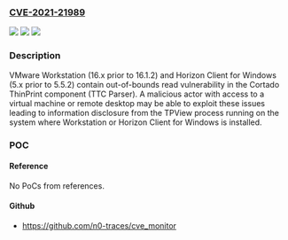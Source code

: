 ### [CVE-2021-21989](https://cve.mitre.org/cgi-bin/cvename.cgi?name=CVE-2021-21989)
![](https://img.shields.io/static/v1?label=Product&message=VMware%20Workstation%20Pro%20%2F%20Player%20(Workstation)%2C%20VMware%20Horizon%20Client%20for%20Windows&color=blue)
![](https://img.shields.io/static/v1?label=Version&message=n%2Fa&color=blue)
![](https://img.shields.io/static/v1?label=Vulnerability&message=Out-of-bounds%20read%20vulnerability%20in%20Cortado%20ThinPrint&color=brighgreen)

### Description

VMware Workstation (16.x prior to 16.1.2) and Horizon Client for Windows (5.x prior to 5.5.2) contain out-of-bounds read vulnerability in the Cortado ThinPrint component (TTC Parser). A malicious actor with access to a virtual machine or remote desktop may be able to exploit these issues leading to information disclosure from the TPView process running on the system where Workstation or Horizon Client for Windows is installed.

### POC

#### Reference
No PoCs from references.

#### Github
- https://github.com/n0-traces/cve_monitor

